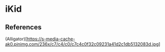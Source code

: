 # iKid

## References
(Alligator)[https://s-media-cache-ak0.pinimg.com/236x/c7/c4/c0/c7c4c0f32c09231a41d2c1db5132083d.jpg]
